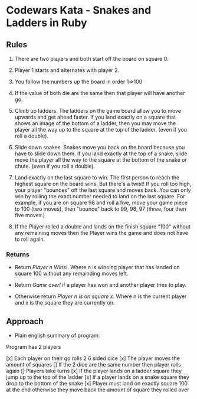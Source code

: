 # Codewars Kata - Snakes and Ladders in Ruby

## Rules

1.  There are two players and both start off the board on square 0.

2.  Player 1 starts and alternates with player 2.

3.  You follow the numbers up the board in order 1=>100

4.  If the value of both die are the same then that player will have another go.

5.  Climb up ladders. The ladders on the game board allow you to move upwards and get ahead faster. If you land exactly on a square that shows an image of the bottom of a ladder, then you may move the player all the way up to the square at the top of the ladder. (even if you roll a double).

6.  Slide down snakes. Snakes move you back on the board because you have to slide down them. If you land exactly at the top of a snake, slide move the player all the way to the square at the bottom of the snake or chute. (even if you roll a double).

7.  Land exactly on the last square to win. The first person to reach the highest square on the board wins. But there's a twist! If you roll too high, your player "bounces" off the last square and moves back. You can only win by rolling the exact number needed to land on the last square. For example, if you are on square 98 and roll a five, move your game piece to 100 (two moves), then "bounce" back to 99, 98, 97 (three, four then five moves.)

8.  If the Player rolled a double and lands on the finish square “100” without any remaining moves then the Player wins the game and does not have to roll again.

### Returns

- Return *Player n Wins!*. Where n is winning player that has landed on square 100 without any remainding moves left.

- Return *Game over!* if a player has won and another player tries to play.

- Otherwise return *Player n is on square x*. Where n is the current player and x is the square they are currently on.

## Approach

- Plain english summary of program:

Program has 2 players

[x] Each player on their go rolls 2 6 sided dice
[x] The player moves the amount of squares
[] If the 2 dice are the same number then player rolls again
[] Players take turns
[x] If the player lands on a ladder square they jump up to the top of the ladder
[x] If a player lands on a snake square they drop to the bottom of the snake
[x] Player must land on exactly square 100 at the end otherwise they move back the amount of square they rolled over
